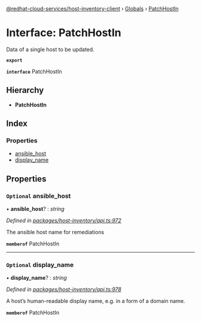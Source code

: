[@redhat-cloud-services/host-inventory-client](../README.md) › [Globals](../globals.md) › [PatchHostIn](patchhostin.md)

# Interface: PatchHostIn

Data of a single host to be updated.

**`export`** 

**`interface`** PatchHostIn

## Hierarchy

* **PatchHostIn**

## Index

### Properties

* [ansible_host](patchhostin.md#optional-ansible_host)
* [display_name](patchhostin.md#optional-display_name)

## Properties

### `Optional` ansible_host

• **ansible_host**? : *string*

*Defined in [packages/host-inventory/api.ts:972](https://github.com/RedHatInsights/javascript-clients/blob/master/packages/host-inventory/api.ts#L972)*

The ansible host name for remediations

**`memberof`** PatchHostIn

___

### `Optional` display_name

• **display_name**? : *string*

*Defined in [packages/host-inventory/api.ts:978](https://github.com/RedHatInsights/javascript-clients/blob/master/packages/host-inventory/api.ts#L978)*

A host’s human-readable display name, e.g. in a form of a domain name.

**`memberof`** PatchHostIn

